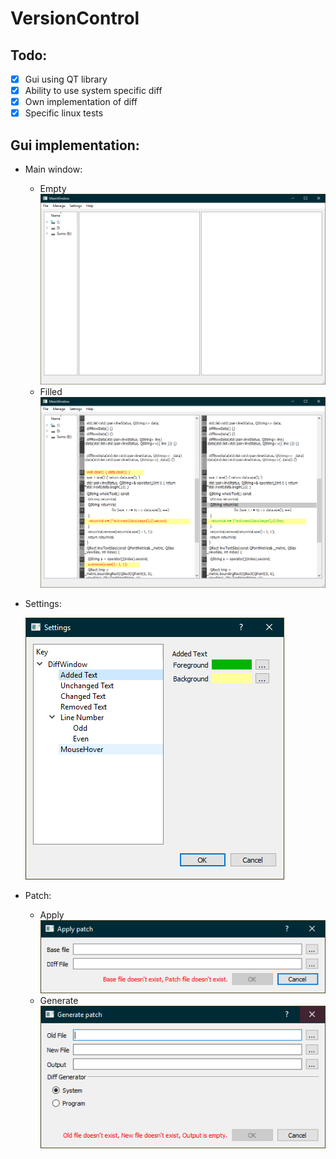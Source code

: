 # VersionControl
## Todo:
- [x] Gui using QT library
- [x] Ability to use system specific diff
- [x] Own implementation of diff
- [x] Specific linux tests

## Gui implementation:

* Main window:
  * Empty
  ![Main Window](VCL/Screens/MainWindow.PNG)
  * Filled
  ![Main Window Filled](VCL/Screens/MainWindowLoaded.PNG)
* Settings:

  ![Settings Window](VCL/Screens/Settings.PNG)
* Patch:
  * Apply
  ![Apply Patch Window](VCL/Screens/PatchApply.PNG)
  * Generate
  ![Generate Patch Window](VCL/Screens/PatchGeneration.PNG)
